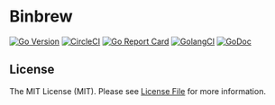 # Binbrew

[![Go Version](https://img.shields.io/badge/go%20version-%3E=1.11-orange.svg?style=flat-square)](https://github.com/sagikazarmark/binbrew)
[![CircleCI](https://circleci.com/gh/sagikazarmark/binbrew.svg?style=svg)](https://circleci.com/gh/sagikazarmark/binbrew)
[![Go Report Card](https://goreportcard.com/badge/github.com/sagikazarmark/binbrew?style=flat-square)](https://goreportcard.com/report/github.com/sagikazarmark/binbrew)
[![GolangCI](https://golangci.com/badges/github.com/sagikazarmark/binbrew.svg)](https://golangci.com/r/github.com/sagikazarmark/binbrew)
[![GoDoc](http://img.shields.io/badge/godoc-reference-5272B4.svg?style=flat-square)](https://godoc.org/github.com/sagikazarmark/binbrew)



## License

The MIT License (MIT). Please see [License File](LICENSE) for more information.
